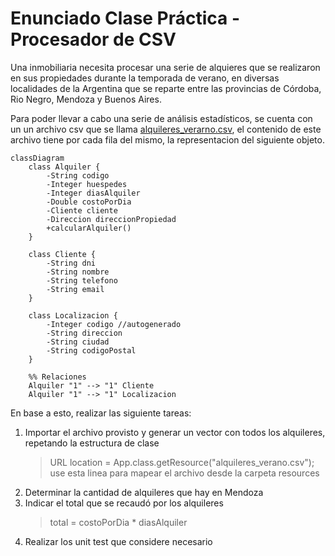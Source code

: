 # Enunciado Clase Práctica - Procesador de CSV

Una inmobiliaria necesita procesar una serie de alquieres que se realizaron en sus propiedades durante la temporada de verano, en diversas localidades de la Argentina que se reparte entre las provincias de Córdoba, Rio Negro, Mendoza y Buenos Aires.

Para poder llevar a cabo una serie de análisis estadísticos, se cuenta con un un archivo csv que se llama [alquileres_verarno.csv](alquileres_verano.csv), el contenido de este archivo tiene por cada fila del mismo, la representacion del siguiente objeto.

```mermaid
classDiagram
    class Alquiler {
        -String codigo
        -Integer huespedes
        -Integer diasAlquiler
        -Double costoPorDia
        -Cliente cliente
        -Direccion direccionPropiedad
        +calcularAlquiler()
    }

    class Cliente {
        -String dni
        -String nombre
        -String telefono
        -String email
    }

    class Localizacion {
        -Integer codigo //autogenerado
        -String direccion
        -String ciudad
        -String codigoPostal
    }

    %% Relaciones
    Alquiler "1" --> "1" Cliente
    Alquiler "1" --> "1" Localizacion
```

En base a esto, realizar las siguiente tareas:
1. Importar el archivo provisto y generar un vector con todos los alquileres, repetando la estructura de clase
    > URL location = App.class.getResource("alquileres_verano.csv"); use esta linea para mapear el archivo desde la carpeta resources
2. Determinar la cantidad de alquileres que hay en Mendoza
3. Indicar el total que se recaudó por los alquileres
    > total = costoPorDia * diasAlquiler
4. Realizar los unit test que considere necesario